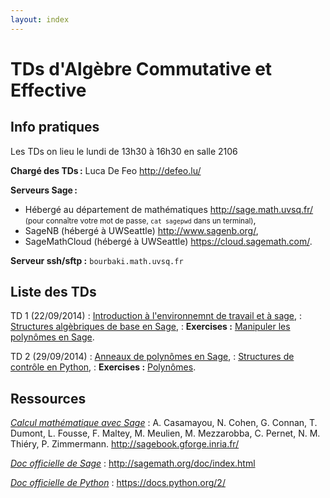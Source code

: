 ```yaml
---
layout: index
---
```


# TDs d'Algèbre Commutative et Effective

## Info pratiques

Les TDs on lieu le lundi de 13h30 à 16h30 en salle 2106

**Chargé des TDs :** Luca De Feo <http://defeo.lu/>

**Serveurs Sage :**

- Hébergé au département de mathématiques <http://sage.math.uvsq.fr/>  
  <small>(pour connaître votre mot de passe, `cat sagepwd` dans un terminal)</small>,
- SageNB (hébergé à UWSeattle) <http://www.sagenb.org/>,
- SageMathCloud (hébergé à UWSeattle) <https://cloud.sagemath.com/>.

**Serveur ssh/sftp :** `bourbaki.math.uvsq.fr`


## Liste des TDs

TD 1 (22/09/2014)
: [Introduction à l'environnemnt de travail et à sage](intro),
: [Structures algèbriques de base en Sage](structures),
: **Exercises :** [Manipuler les polynômes en Sage](exercises#polynomes--une-variable).

TD 2 (29/09/2014)
: [Anneaux de polynômes en Sage](structures#polynmes),
: [Structures de contrôle en Python](python),
: **Exercises :** [Polynômes](exercises#polynomes--une-variable).


## Ressources

[*Calcul mathématique avec Sage*](http://sagebook.gforge.inria.fr/)
: A. Casamayou, N. Cohen, G. Connan, T. Dumont, L. Fousse, F. Maltey,
M. Meulien, M. Mezzarobba, C. Pernet, N. M. Thiéry,
P. Zimmermann. <http://sagebook.gforge.inria.fr/>

[*Doc officielle de Sage*](http://sagemath.org/doc/index.html)
: <http://sagemath.org/doc/index.html>

[*Doc officielle de Python*](https://docs.python.org/2/)
: <https://docs.python.org/2/>

